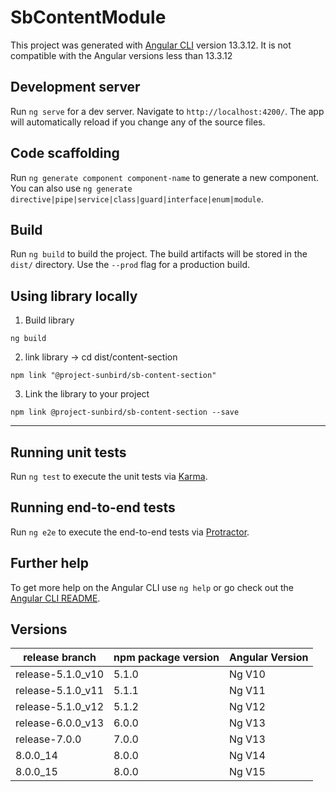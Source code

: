 # SbContentModule

This project was generated with [Angular CLI](https://github.com/angular/angular-cli) version 13.3.12.
It is not compatible with the Angular versions less than 13.3.12

## Development server

Run `ng serve` for a dev server. Navigate to `http://localhost:4200/`. The app will automatically reload if you change any of the source files.

## Code scaffolding

Run `ng generate component component-name` to generate a new component. You can also use `ng generate directive|pipe|service|class|guard|interface|enum|module`.

## Build

Run `ng build` to build the project. The build artifacts will be stored in the `dist/` directory. Use the `--prod` flag for a production build.

## Using library locally 

1. Build library
```console
ng build
```
2. link library
   -> cd dist/content-section
```console
npm link "@project-sunbird/sb-content-section"
```
3. Link the library to your project
```console
npm link @project-sunbird/sb-content-section --save
```
---

## Running unit tests

Run `ng test` to execute the unit tests via [Karma](https://karma-runner.github.io).

## Running end-to-end tests

Run `ng e2e` to execute the end-to-end tests via [Protractor](http://www.protractortest.org/).

## Further help

To get more help on the Angular CLI use `ng help` or go check out the [Angular CLI README](https://github.com/angular/angular-cli/blob/master/README.md).

## Versions

| release branch    | npm package version | Angular Version |
|-------------------|---------------------|-----------------|
| release-5.1.0_v10 |      5.1.0          |     Ng V10      |
| release-5.1.0_v11 |      5.1.1          |     Ng V11      |
| release-5.1.0_v12 |      5.1.2          |     Ng V12      |
| release-6.0.0_v13 |      6.0.0          |     Ng V13      |
| release-7.0.0     |      7.0.0          |     Ng V13      |
| 8.0.0_14          |      8.0.0          |     Ng V14      |
| 8.0.0_15          |      8.0.0          |     Ng V15      |




